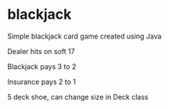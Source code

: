 # blackjack
Simple blackjack card game created using Java

Dealer hits on soft 17

Blackjack pays 3 to 2

Insurance pays 2 to 1

5 deck shoe, can change size in Deck class

